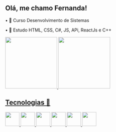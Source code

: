 
 ## Olá, me chamo Fernanda!
 
<p>
 • 🏫 Curso Desenvolvimento de Sistemas
<p>
 • 📑 Estudo HTML, CSS, C#, JS, APi, ReactJs e C++
<p>
<div>
  <a href="https://github.com/feanastacio">
  <img height="165em" src="https://github-readme-stats.vercel.app/api?username=feanastacio&show_icons=true&theme=dark&include_all_commits=true&count_private=false"/>
    <img height="165em" src="https://github-readme-stats.vercel.app/api/top-langs/?username=feanastacio&layout=compact&langs_count=7&theme=dark"/>
</div>
    

## Tecnologias 🌟
<div style="display: inline_block">
  <img  height="45" windth="45" src="https://cdn.jsdelivr.net/gh/devicons/devicon/icons/html5/html5-original.svg" />
  <img  height="45" windth="45" src="https://cdn3d.iconscout.com/3d/free/thumb/free-c-language-3d-icon-download-in-png-blend-fbx-gltf-file-formats--logo-mobile-developer-programming-pack-logos-icons-5453029.png?f=webp" />
  
   <img height="45" windth="45" src="https://cdn.jsdelivr.net/gh/devicons/devicon@latest/icons/css3/css3-original.svg" />
          
  <img height= "45" windth="45" src="https://cdn.jsdelivr.net/gh/devicons/devicon@latest/icons/csharp/csharp-original.svg" />
  <img height= "45" windth="45" border radius = "10" src="https://cdn.jsdelivr.net/gh/devicons/devicon@latest/icons/javascript/javascript-original.svg"/>
  <img height= "45" windth="45" border radius = "10" src="https://cdn.jsdelivr.net/gh/devicons/devicon@latest/icons/react/react-original.svg"/>
   
                  
 ## 
</div>
